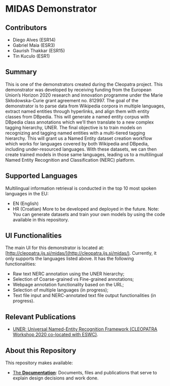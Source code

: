 # MIDAS Demonstrator

## Contributors
- Diego Alves (ESR14)
- Gabriel Maia (ESR3)
- Gaurish Thakkar (ESR15)
- Tin Kuculo (ESR1)

## Summary
This is one of the demonstrators created during the Cleopatra project. This demonstrator was developed by receiving funding from the European Union’s Horizon 2020 research and innovation programme under the Marie Skłodowska-Curie grant agreement no. 812997.
The goal of the demonstrator is to parse data from Wikipedia corpora in multiple languages, extract named entities through hyperlinks, and align them with entity classes from DBpedia. This will generate a named entity corpus with DBpedia class annotations which we’ll then translate to a new complex tagging hierarchy, UNER. The final objective is to train models on recognizing and tagging named entities with a multi-tiered tagging hierarchy. 
This will grant us a Named Entity dataset creation workflow which works for languages covered by both Wikipedia and DBpedia, including under-resourced languages. With these datasets, we can then create trained models in those same languages, leading us to a multilingual Named Entity Recognition and Classification (NERC) platform.

## Supported Languages
Multilingual information retrieval is conducted in the top 10 most spoken languages in the EU: 
- EN (English)
- HR (Croatian)
More to be developed and deployed in the future.
	Note: You can generate datasets and train your own models by using the code available in this repository.

## UI Functionalities
The main UI for this demonstrator is located at: [http://cleopatra.ijs.si/midas/](http://cleopatra.ijs.si/midas/).
Currently, it only supports the languages listed above.
It has the following functionalities:
- Raw text NERC annotation using the UNER hierarchy;
- Selection of Coarse-grained vs Fine-grained annotations;
- Webpage annotation functionality based on the URL;
- Selection of multiple languages (in progress);
- Text file input and NERC-annotated text file output functionalities (in progress).

## Relevant Publications
- [UNER: Universal Named-Entity Recognition Framework (CLEOPATRA Workshop 2020 co-located with ESWC)](UNER-documentation/UNER_Universal_Named-Entity_Recognition_Framework_paper.pdf). 

## About this Repository

This repository makes available:
- [The **Documentation**](Uner-documentation/): Documents, files and publications that serve to explain design decisions and work done.


